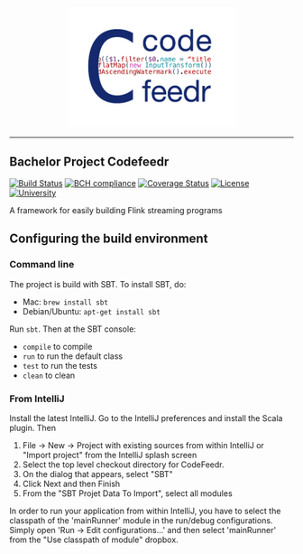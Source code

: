 <p align="center"><img src="logo.png" width="300px"/></p>

- - - -

Bachelor Project Codefeedr
--------------------------

[![Build Status](https://travis-ci.org/joskuijpers/bep_codefeedr.svg?branch=develop)](https://travis-ci.org/joskuijpers/bep_codefeedr)
[![BCH compliance](https://bettercodehub.com/edge/badge/joskuijpers/bep_codefeedr?branch=develop)](https://bettercodehub.com/)
[![Coverage Status](https://coveralls.io/repos/github/joskuijpers/bep_codefeedr/badge.svg?branch=develop)](https://coveralls.io/github/joskuijpers/bep_codefeedr?branch=master)
[![License](https://img.shields.io/badge/License-Apache%202.0-blue.svg)](https://opensource.org/licenses/Apache-2.0)
[![University](https://img.shields.io/badge/university-tudelft-blue.svg)](http://swerl.tudelft.nl/bin/view/Main/WebHome)

A framework for easily building Flink streaming programs

## Configuring the build environment

### Command line

The project is build with SBT. To install SBT, do:

* Mac: `brew install sbt`
* Debian/Ubuntu: `apt-get install sbt`

Run `sbt`. Then at the SBT console:

- `compile` to compile
- `run` to run the default class
- `test` to run the tests
- `clean` to clean

### From IntelliJ

Install the latest IntelliJ. Go to the IntelliJ preferences and install the
Scala plugin. Then

1. File -> New -> Project with existing sources from within IntelliJ or "Import project" from the
IntelliJ splash screen
2. Select the top level checkout directory for CodeFeedr.
3. On the dialog that appears, select "SBT"
4. Click Next and then Finish
5. From the "SBT Projet Data To Import", select all modules

In order to run your application from within IntelliJ, you have to select the classpath of the
'mainRunner' module in  the run/debug configurations. Simply open 'Run -> Edit configurations...'
and then select 'mainRunner' from the "Use  classpath of module" dropbox.
